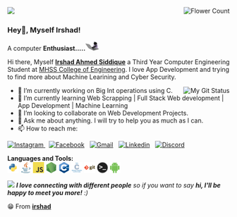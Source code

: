 
![](https://komarev.com/ghpvc/?username=dewill404)
[<img align="right" alt="Flower Count" src="https://img.shields.io/github/followers/dewill404?label=Follow&style=for-the-badge&logo=github" />](https://github.com/Amchuz)
### Hey👋, Myself Irshad!
A computer <b>Enthusiast.....</b><img src="https://github.com/DeWill404/DeWill404/blob/master/cat.webp" width="30">

Hi there, Myself [**Irshad Ahmed Siddique**](https://dewill404.github.io/) a Third Year Computer Engineering Student at [MHSS College of Engineering](http://www.mhssce.ac.in/). I love App Development and trying to find more about Machine Learining and Cyber Security. 

<img align="right" alt="My Git Status" src="https://github-readme-stats.vercel.app/api?username=dewill404&show_icons=true" />

- 🔭 I’m currently working on Big Int operations using C.
- 🌱 I’m currently learning Web Scrapping | Full Stack Web development | App Development | Machine Learning
- 👯 I’m looking to collaborate on Web Development Projects.
- 💬 Ask me about anything. I will try to help you as much as I can.
- 📫 How to reach me:

<a href="https://www.instagram.com/siddique1550/"><img alt="Instagram" width="30px" src="https://cdn.jsdelivr.net/npm/simple-icons@v3/icons/instagram.svg" />
</a> &nbsp; <a href="https://www.facebook.com/irshad.siddique.31337/"><img alt="Facebook" width="30px" src="https://cdn.jsdelivr.net/npm/simple-icons@v3/icons/facebook.svg"/></a> &nbsp; <a href="mr.irshad.siddique@gmail.com"><img alt="Gmail" width="30px" src="https://cdn.jsdelivr.net/npm/simple-icons@v3/icons/gmail.svg" /></a> &nbsp; <a href="https://www.linkedin.com/in/irshad-ahmed-30b5571a9"><img alt="Linkedin" width="30px" src="https://cdn.jsdelivr.net/npm/simple-icons@3.1.0/icons/linkedin.svg"/></a> &nbsp; <a href="https://discord.gg/EMrN7y7"><img alt="Discord" width="30px" src="https://cdn.jsdelivr.net/npm/simple-icons@v3/icons/discord.svg"/></a>

**Languages and Tools:**  
<code><img height="25" src="https://raw.githubusercontent.com/github/explore/80688e429a7d4ef2fca1e82350fe8e3517d3494d/topics/python/python.png"></code>
<code><img height="25" src="https://raw.githubusercontent.com/github/explore/80688e429a7d4ef2fca1e82350fe8e3517d3494d/topics/java/java.png"></code>
<code><img height="25" src="https://raw.githubusercontent.com/github/explore/80688e429a7d4ef2fca1e82350fe8e3517d3494d/topics/javascript/javascript.png"></code>
<code><img height="25" src="https://raw.githubusercontent.com/github/explore/80688e429a7d4ef2fca1e82350fe8e3517d3494d/topics/nodejs/nodejs.png"></code>
<code><img height="25" src="https://raw.githubusercontent.com/github/explore/80688e429a7d4ef2fca1e82350fe8e3517d3494d/topics/cpp/cpp.png"></code>
<code><img height="25" src="https://raw.githubusercontent.com/github/explore/80688e429a7d4ef2fca1e82350fe8e3517d3494d/topics/c/c.png"></code>
<code><img height="25" src="https://raw.githubusercontent.com/github/explore/80688e429a7d4ef2fca1e82350fe8e3517d3494d/topics/git/git.png"></code>
<code><img height="25" src="https://raw.githubusercontent.com/github/explore/80688e429a7d4ef2fca1e82350fe8e3517d3494d/topics/terminal/terminal.png"></code>
<code><img height="25" src="https://raw.githubusercontent.com/github/explore/80688e429a7d4ef2fca1e82350fe8e3517d3494d/topics/android/android.png"></code>


<img src="https://media.giphy.com/media/LnQjpWaON8nhr21vNW/giphy.gif" width="60"> <em><b>I love connecting with different people</b> so if you want to say <b>hi, I'll be happy to meet you more!</b> :)</em>

😁 From [**irshad**](https://dewill404.github.io/)
